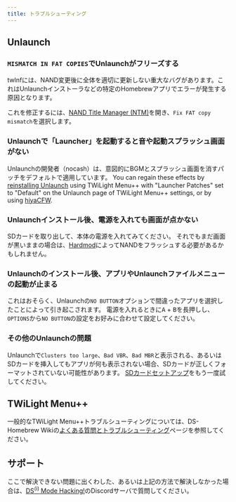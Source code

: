 ```yaml
---
title: トラブルシューティング
---
```


## Unlaunch
### `MISMATCH IN FAT COPIES`でUnlaunchがフリーズする

twlnfには、NAND変更後に全体を適切に更新しない重大なバグがあります。これはUnlaunchインストーラなどの特定のHomebrewアプリでエラーが発生する原因となります。

これを修正するには、[NAND Title Manager (NTM)](https://github.com/Epicpkmn11/NTM/releases)を開き、`Fix FAT copy mismatch`を選択します。

### Unlaunchで「Launcher」を起動すると音や起動スプラッシュ画面がない

Unlaunchの開発者（nocash）は、意図的にBGMとスプラッシュ画面を消すパッチをデフォルトで適用しています。 You can regain these effects by [reinstalling Unlaunch](installing-unlaunch.html) using TWiLight Menu++ with "Launcher Patches" set to "Default" on the Unlaunch page of TWiLight Menu++ settings, or by using [hiyaCFW](https://wiki.ds-homebrew.com/hiyacfw/installing).

### Unlaunchインストール後、電源を入れても画面が点かない

SDカードを取り出して、本体の電源を入れてみてください。 それでもまだ画面が黒いままの場合は、[Hardmod](https://wiki.ds-homebrew.com/ds-index/hardmod)によってNANDをフラッシュする必要があるかもしれません。

### Unlaunchのインストール後、アプリやUnlaunchファイルメニューの起動が止まる

これはおそらく、Unlaunchの`NO BUTTON`オプションで間違ったアプリを選択したことによって引き起こされます。 電源を入れるときに<kbd class="face">A</kbd> + <kbd class="face">B</kbd>を長押しし、`OPTIONS`から`NO BUTTON`の設定をお好みに合わせて設定してください。

### その他のUnlaunchの問題

Unlaunchで`Clusters too large`、`Bad VBR`、`Bad MBR`と表示される、あるいはSDカードを挿入してもアプリが何も表示されない場合、SDカードが正しくフォーマットされていない可能性があります。 [SDカードセットアップ](sd-card-setup.html)をもう一度試してください。

## TWiLight Menu++

一般的なTWiLight Menu++トラブルシューティングについては、DS-Homebrew Wikiの[よくある質問とトラブルシューティング](https://wiki.ds-homebrew.com/twilightmenu/faq)ページを参照してください。

## サポート

ここで解決できない問題に出くわした、あるいは上記の方法で解決しなかった場合は、[DS<sup>(i)</sup> Mode Hacking!](https://discord.gg/yD3spjv)のDiscordサーバで質問してください。
